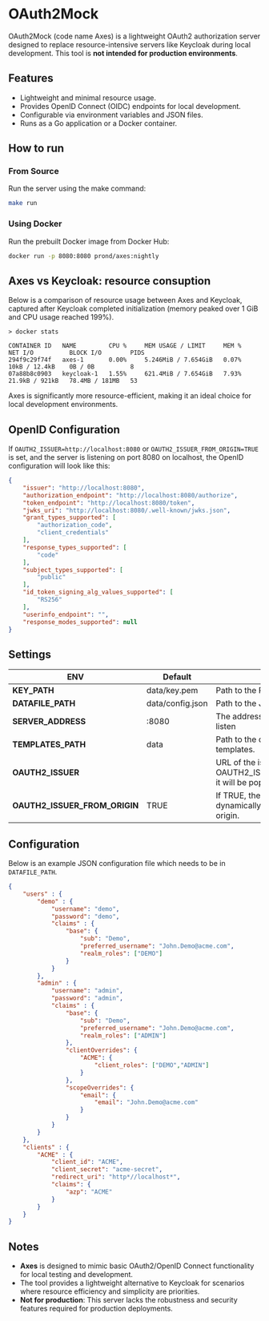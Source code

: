# OAuth2Mock

OAuth2Mock (code name Axes) is a lightweight OAuth2 authorization server designed to replace resource-intensive servers like Keycloak during local development. This tool is **not intended for production environments**.

## Features
* Lightweight and minimal resource usage.
* Provides OpenID Connect (OIDC) endpoints for local development.
* Configurable via environment variables and JSON files.
* Runs as a Go application or a Docker container.

## How to run

### From Source
Run the server using the make command:
```sh
make run
```

### Using Docker
Run the prebuilt Docker image from Docker Hub:
```sh
docker run -p 8080:8080 prond/axes:nightly
```

## Axes vs Keycloak: resource consuption

Below is a comparison of resource usage between Axes and Keycloak, captured after Keycloak completed initialization (memory peaked over 1 GiB and CPU usage reached 199%).

```console
> docker stats

CONTAINER ID   NAME         CPU %     MEM USAGE / LIMIT     MEM %     NET I/O          BLOCK I/O        PIDS
294f9c29f74f   axes-1       0.00%     5.246MiB / 7.654GiB   0.07%     10kB / 12.4kB    0B / 0B          8
07a88b8c0903   keycloak-1   1.55%     621.4MiB / 7.654GiB   7.93%     21.9kB / 921kB   78.4MB / 181MB   53
```

Axes is significantly more resource-efficient, making it an ideal choice for local development environments.

## OpenID Configuration

If `OAUTH2_ISSUER=http://localhost:8080` or `OAUTH2_ISSUER_FROM_ORIGIN=TRUE` is set, and the server is listening on port 8080 on localhost, the OpenID configuration will look like this:
```json
{
    "issuer": "http://localhost:8080",
    "authorization_endpoint": "http://localhost:8080/authorize",
    "token_endpoint": "http://localhost:8080/token",
    "jwks_uri": "http://localhost:8080/.well-known/jwks.json",
    "grant_types_supported": [
        "authorization_code",
        "client_credentials"
    ],
    "response_types_supported": [
        "code"
    ],
    "subject_types_supported": [
        "public"
    ],
    "id_token_signing_alg_values_supported": [
        "RS256"
    ],
    "userinfo_endpoint": "",
    "response_modes_supported": null
}
```

## Settings
| ENV | Default | Description |
|-----|---------|-------------|
| **KEY_PATH** | data/key.pem | Path to the RSA private key file. |
| **DATAFILE_PATH** | data/config.json | Path to the JSON configuration file. |
| **SERVER_ADDRESS** | :8080 | The address on which the server will listen |
| **TEMPLATES_PATH** | data | Path to the directory containing HTML templates. |
| **OAUTH2_ISSUER** |   | URL of the issuer. If not set and OAUTH2_ISSUER_FROM_ORIGIN=TRUE, it will be populated dynamically. |
| **OAUTH2_ISSUER_FROM_ORIGIN** | TRUE | If TRUE, the issuer will be populated dynamically based on the request origin. |

## Configuration
Below is an example JSON configuration file which needs to be in `DATAFILE_PATH`.
```json
{
    "users" : {
        "demo" : {
            "username": "demo",
            "password": "demo",
            "claims" : {
                "base": {
                    "sub": "Demo",
                    "preferred_username": "John.Demo@acme.com",
                    "realm_roles": ["DEMO"]
                }
            }
        },
        "admin" : {
            "username": "admin",
            "password": "admin",
            "claims" : {
                "base": {
                    "sub": "Demo",
                    "preferred_username": "John.Demo@acme.com",
                    "realm_roles": ["ADMIN"]
                },
                "clientOverrides": {
                    "ACME": {
                        "client_roles": ["DEMO","ADMIN"]
                    }
                },
                "scopeOverrides": {
                    "email": {
                        "email": "John.Demo@acme.com"
                    }
                }
            }
        }
    },
    "clients" : {
        "ACME" : {
            "client_id": "ACME",
            "client_secret": "acme-secret",
            "redirect_uri": "http*//localhost*",
            "claims": {
                "azp": "ACME"
            }
        }
    }
}
```

## Notes
* **Axes** is designed to mimic basic OAuth2/OpenID Connect functionality for local testing and development.
* The tool provides a lightweight alternative to Keycloak for scenarios where resource efficiency and simplicity are priorities.
* **Not for production**: This server lacks the robustness and security features required for production deployments.